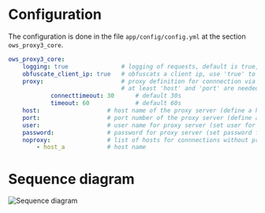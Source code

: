 # Configuration

The configuration is done in the file `app/config/config.yml` at the section `ows_proxy3_core`.

```yaml
ows_proxy3_core:
    logging: true               # logging of requests, default is true, true logs in table owsproxy_log 
    obfuscate_client_ip: true   # obfuscats a client ip, use 'true' to hide the last byte of the client's ip address
    proxy:                      # proxy definition for connnection via a proxy server
                                # at least 'host' and 'port' are needed for proxy definition
            connecttimeout: 30      # default 30s
            timeout: 60             # default 60s 
    host:                   # host name of the proxy server (define a host for a connection via a proxy server)
    port:                   # port number of the proxy server (define a host for a connection via a proxy server)
    user:                   # user name for proxy server (set user for proxy server if needed)
    password:               # password for proxy server (set password for proxy server if defined)
    noproxy:                # list of hosts for connnections without proxy server
        - host_a            # host name
```

#  Sequence diagram

![Sequence diagram](http://plantuml.com/plantuml/proxy?src=https://raw.githubusercontent.com/mapbender/owsproxy3/release/3.0.5/src/OwsProxy3/CoreBundle/Documentation/communication.puml)